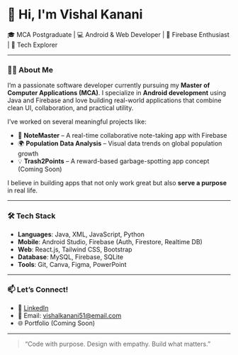 # 👋 Hi, I'm Vishal Kanani

🎓 MCA Postgraduate | 💻 Android & Web Developer | 🚀 Firebase Enthusiast | 🌱 Tech Explorer

---

### 👨‍💻 About Me

I’m a passionate software developer currently pursuing my **Master of Computer Applications (MCA)**. I specialize in **Android development** using Java and Firebase and love building real-world applications that combine clean UI, collaboration, and practical utility.

I’ve worked on several meaningful projects like:

- 📒 **NoteMaster** – A real-time collaborative note-taking app with Firebase
- 🌍 **Population Data Analysis** – Visual data trends on global population growth
- 💡 **Trash2Points** – A reward-based garbage-spotting app concept (Coming Soon)

I believe in building apps that not only work great but also **serve a purpose** in real life.

---

### 🛠️ Tech Stack

- **Languages**: Java, XML, JavaScript, Python
- **Mobile**: Android Studio, Firebase (Auth, Firestore, Realtime DB)
- **Web**: React.js, Tailwind CSS, Bootstrap
- **Database**: MySQL, Firebase, SQLite
- **Tools**: Git, Canva, Figma, PowerPoint

---

### 📫 Let’s Connect!

- 🔗 [LinkedIn](https://www.linkedin.com/in/kanani-vishal/)
- 📧 Email: vishalkanani51@email.com
- 🌐 Portfolio (Coming Soon)

---

> “Code with purpose. Design with empathy. Build what matters.”

